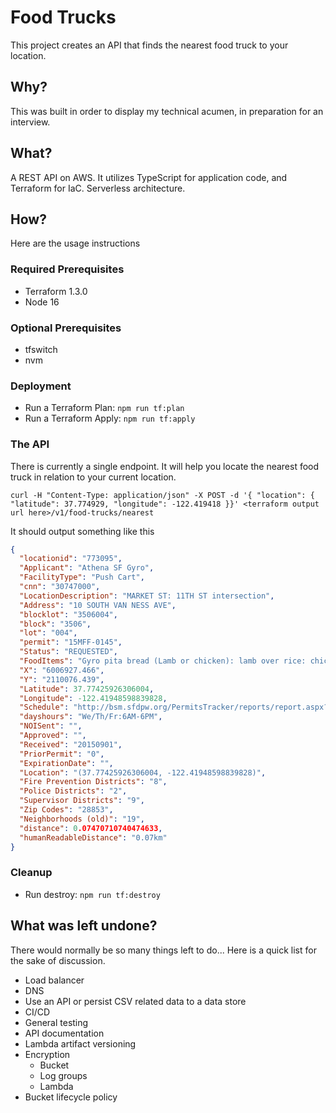 # Food Trucks

This project creates an API that finds the nearest food truck to your location.

## Why?

This was built in order to display my technical acumen, in preparation for an interview.

## What?

A REST API on AWS. It utilizes TypeScript for application code, and Terraform for IaC. Serverless architecture.

## How?

Here are the usage instructions

### Required Prerequisites

- Terraform 1.3.0
- Node 16

### Optional Prerequisites

- tfswitch
- nvm

### Deployment

- Run a Terraform Plan: `npm run tf:plan`
- Run a Terraform Apply: `npm run tf:apply`

### The API

There is currently a single endpoint. It will help you locate the nearest food truck in relation to your current location.

```
curl -H "Content-Type: application/json" -X POST -d '{ "location": { "latitude": 37.774929, "longitude": -122.419418 }}' <terraform output url here>/v1/food-trucks/nearest
```

It should output something like this

```json
{
  "locationid": "773095",
  "Applicant": "Athena SF Gyro",
  "FacilityType": "Push Cart",
  "cnn": "30747000",
  "LocationDescription": "MARKET ST: 11TH ST intersection",
  "Address": "10 SOUTH VAN NESS AVE",
  "blocklot": "3506004",
  "block": "3506",
  "lot": "004",
  "permit": "15MFF-0145",
  "Status": "REQUESTED",
  "FoodItems": "Gyro pita bread (Lamb or chicken): lamb over rice: chicken over rice: chicken biryani rice: soft drinks",
  "X": "6006927.466",
  "Y": "2110076.439",
  "Latitude": 37.77425926306004,
  "Longitude": -122.41948598839828,
  "Schedule": "http://bsm.sfdpw.org/PermitsTracker/reports/report.aspx?title=schedule&report=rptSchedule&params=permit=15MFF-0145&ExportPDF=1&Filename=15MFF-0145_schedule.pdf",
  "dayshours": "We/Th/Fr:6AM-6PM",
  "NOISent": "",
  "Approved": "",
  "Received": "20150901",
  "PriorPermit": "0",
  "ExpirationDate": "",
  "Location": "(37.77425926306004, -122.41948598839828)",
  "Fire Prevention Districts": "8",
  "Police Districts": "2",
  "Supervisor Districts": "9",
  "Zip Codes": "28853",
  "Neighborhoods (old)": "19",
  "distance": 0.07470710740474633,
  "humanReadableDistance": "0.07km"
}
```

### Cleanup

- Run destroy: `npm run tf:destroy`

## What was left undone?

There would normally be so many things left to do... Here is a quick list for the sake of discussion.

- Load balancer
- DNS
- Use an API or persist CSV related data to a data store
- CI/CD
- General testing
- API documentation
- Lambda artifact versioning
- Encryption
  - Bucket
  - Log groups
  - Lambda
- Bucket lifecycle policy
